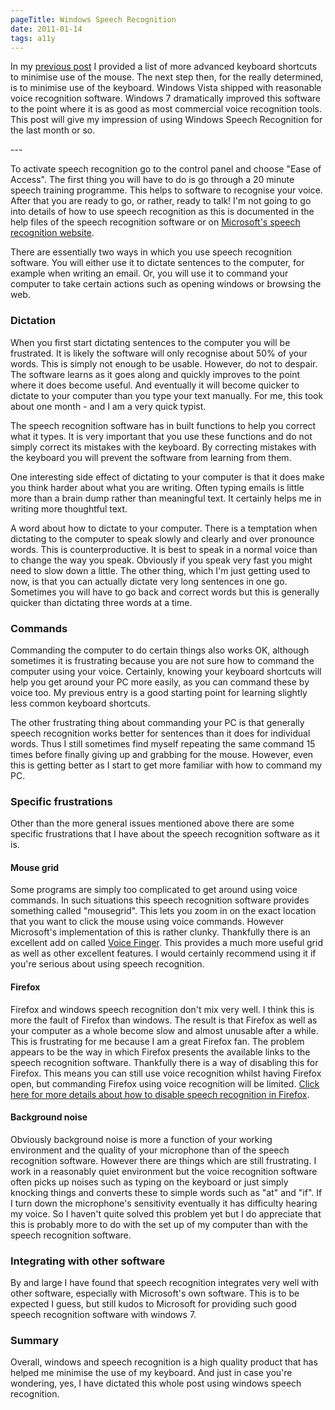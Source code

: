 ```yaml
---
pageTitle: Windows Speech Recognition
date: 2011-01-14
tags: a11y
---
```

<p>In my <a title="Windows computing without a mouse" href="/posts/2011/windows-computing-without-a-mouse/">previous post</a> I provided a list of more advanced keyboard shortcuts to minimise use of the mouse. The next step then, for the really determined, is to minimise use of the keyboard. Windows Vista shipped with reasonable voice recognition software. Windows 7 dramatically improved this software to the point where it is as good as most commercial voice recognition tools. This post will give my impression of using Windows Speech Recognition for the last month or so.</p>
---

<p>To activate speech recognition go to the control panel and choose "Ease of Access". The first thing you will have to do is go through a 20 minute speech training programme. This helps to software to recognise your voice. After that you are ready to go, or rather, ready to talk! I'm not going to go into details of how to use speech recognition as this is documented in the help files of the speech recognition software or on <a href="http://windows.microsoft.com/en-US/windows7/What-can-I-do-with-Speech-Recognition">Microsoft's speech recognition website</a>.</p>
<p>There are essentially two ways in which you use speech recognition software. You will either use it to dictate sentences to the computer, for example when writing an email. Or, you will use it to command your computer to take certain actions such as opening windows or browsing the web.</p>
<h3>Dictation</h3>
<p>When you first start dictating sentences to the computer you will be frustrated. It is likely the software will only recognise about 50% of your words. This is simply not enough to be usable. However, do not to despair. The software learns as it goes along and quickly improves to the point where it does become useful. And eventually it will become quicker to dictate to your computer than you type your text manually. For me, this took about one month - and I am a very quick typist.</p>
<p>The speech recognition software has in built functions to help you correct what it types. It is very important that you use these functions and do not simply correct its mistakes with the keyboard. By correcting mistakes with the keyboard you will prevent the software from learning from them.</p>
<p>One interesting side effect of dictating to your computer is that it does make you think harder about what you are writing. Often typing emails is little more than a brain dump rather than meaningful text. It certainly helps me in writing more thoughtful text.</p>
<p>A word about how to dictate to your computer. There is a temptation when dictating to the computer to speak slowly and clearly and over pronounce words. This is counterproductive. It is best to speak in a normal voice than to change the way you speak. Obviously if you speak very fast you might need to slow down a little. The other thing, which I'm just getting used to now, is that you can actually dictate very long sentences in one go. Sometimes you will have to go back and correct words but this is generally quicker than dictating three words at a time.</p>
<h3>Commands</h3>
<p>Commanding the computer to do certain things also works OK, although sometimes it is frustrating because you are not sure how to command the computer using your voice. Certainly, knowing your keyboard shortcuts will help you get around your PC more easily, as you can command these by voice too. My previous entry is a good starting point for learning slightly less common keyboard shortcuts.</p>
<p>The other frustrating thing about commanding your PC is that generally speech recognition works better for sentences than it does for individual words. Thus I still sometimes find myself repeating the same command 15 times before finally giving up and grabbing for the mouse. However, even this is getting better as I start to get more familiar with how to command my PC.</p>
<h3>Specific frustrations</h3>
<p>Other than the more general issues mentioned above there are some specific frustrations that I have about the speech recognition software as it is.</p>
<h4>Mouse grid</h4>
<p>Some programs are simply too complicated to get around using voice commands. In such situations this speech recognition software provides something called "mousegrid". This lets you zoom in on the exact location that you want to click the mouse using voice commands. However Microsoft's implementation of this is rather clunky. Thankfully there is an excellent add on called <a href="http://voicefinger.cozendey.com/">Voice Finger</a>. This provides a much more useful grid as well as other excellent features. I would certainly recommend using it if you're serious about using speech recognition.</p>
<h4>Firefox</h4>
<p>Firefox and windows speech recognition don't mix very well. I think this is more the fault of Firefox than windows. The result is that Firefox as well as your computer as a whole become slow and almost unusable after a while. This is frustrating for me because I am a great Firefox fan. The problem appears to be the way in which Firefox presents the available links to the speech recognition software. Thankfully there is a way of disabling this for Firefox. This means you can still use voice recognition whilst having Firefox open, but commanding Firefox using voice recognition will be limited. <a href="http://www.speechcomputing.com/node/2720"> Click here for more details about how to disable speech recognition in Firefox</a>.</p>
<h4>Background noise</h4>
<p>Obviously background noise is more a function of your working environment and the quality of your microphone than of the speech recognition software. However there are things which are still frustrating. I work in a reasonably quiet environment but the voice recognition software often picks up noises such as typing on the keyboard or just simply knocking things and converts these to simple words such as "at" and "if". If I turn down the microphone's sensitivity eventually it has difficulty hearing my voice. So I haven't quite solved this problem yet but I do appreciate that this is probably more to do with the set up of my computer than with the speech recognition software.</p>
<h3>Integrating with other software</h3>
<p>By and large I have found that speech recognition integrates very well with other software, especially with Microsoft's own software. This is to be expected I guess, but still kudos to Microsoft for providing such good speech recognition software with windows 7.</p>
<h3>Summary</h3>
<p>Overall, windows and speech recognition is a high quality product that has helped me minimise the use of my keyboard. And just in case you're wondering, yes, I have dictated this whole post using windows speech recognition.</p>